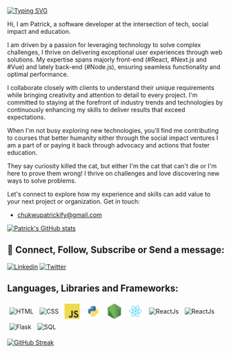 [![Typing SVG](https://readme-typing-svg.demolab.com/?lines=Hi+there!+I+am+Patrick)](https://git.io/typing-svg)

Hi, I am Patrick, a software developer at the intersection of tech, social impact and education.

I am driven by a passion for leveraging technology to solve complex challenges, I thrive on delivering exceptional user experiences through web solutions. My expertise spans majorly front-end (#React, #Next.js and #Vue)  and lately back-end (#Node.js), ensuring seamless functionality and optimal performance. 

I collaborate closely with clients to understand their unique requirements while bringing creativity and attention to detail to every project. I'm committed to staying at the forefront of industry trends and technologies by continuously enhancing my skills to deliver results that exceed expectations.

When I'm not busy exploring new technologies, you'll find me contributing to courses that better humanity either through the social impact ventures I am a part of or paying it back through advocacy and actions that foster education.

They say curiosity killed the cat, but either I'm the cat that can't die or I'm here to prove them wrong! I thrive on challenges and love discovering new ways to solve problems.

Let's connect to explore how my experience and skills can add value to your next project or organization.
Get in touch:
  - chukwupatrickify@gmail.com


[![Patrick's GitHub stats](https://github-readme-stats.vercel.app/api?username=Patrick-Chukwu)](https://github.com/Patrick-Chukwu/github-readme-stats)



## 🤝 Connect, Follow, Subscribe or Send a message:
[![Linkedin](https://img.shields.io/badge/LinkedIn-0077B5?style=for-the-badge&logo=linkedin&logoColor=white)](https://www.linkedin.com/in/patrick-chukwu/)
[![Twitter](https://img.shields.io/badge/Twitter-0077B5?style=for-the-badge&logo=Twitter&logoColor=white)](https://www.twitter.com/pattyfean)

## Languages, Libraries and Frameworks:
<p float="left">
<img style="padding:5px;" align="center" alt="HTML" width="35px" src="https://encrypted-tbn0.gstatic.com/images?q=tbn:ANd9GcR0CEk5HONs6LzbULmmHSVvJe5FdeJItvP4fea8rzTy8hlG2T6008Ylj0kSUnImmqjk9qw"/>
<img style="padding:5px;" align="center" alt="CSS" width="35px" src="https://w7.pngwing.com/pngs/696/424/png-transparent-logo-css-css3-thumbnail.png"/>
<img style="padding:5px;" align="center" alt="Javascipt" width="35px" src="https://raw.githubusercontent.com/github/explore/80688e429a7d4ef2fca1e82350fe8e3517d3494d/topics/javascript/javascript.png"/>
<img style="padding:5px;" align="center" alt="Python" width="35px" src="https://raw.githubusercontent.com/github/explore/80688e429a7d4ef2fca1e82350fe8e3517d3494d/topics/python/python.png"/>
<img style="padding:5px;" align="center" alt="NodeJS" width="35px" src="https://raw.githubusercontent.com/github/explore/80688e429a7d4ef2fca1e82350fe8e3517d3494d/topics/nodejs/nodejs.png"/>
<img style="padding:5px;" align="center" alt="ReactJs" width="35px" src="https://raw.githubusercontent.com/github/explore/80688e429a7d4ef2fca1e82350fe8e3517d3494d/topics/react/react.png"/>
<img style="padding:5px;" align="center" alt="ReactJs" width="35px" src="https://github.com/Patrick-Chukwu/Patrick-Chukwu/assets/103491423/10dc8294-3c2a-4d55-9f02-d042feaa7559"/>
<img style="padding:5px;" align="center" alt="ReactJs" width="35px" src="https://encrypted-tbn0.gstatic.com/images?q=tbn:ANd9GcSXuEpiQIdOgNMWSQbCW3cjXMLC7wxNZ8Cas0xIr6lq&s"/>
<img style="padding:5px;" align="center" alt="Flask" width="35px" src="https://repository-images.githubusercontent.com/596892/cc2c69ec-9251-4b33-8283-b86a8659c9cb"/>
<img style="padding:5px;" align="center" alt="SQL" width="35px" src="https://w7.pngwing.com/pngs/167/148/png-transparent-microsoft-azure-sql-database-microsoft-sql-server-database-blue-text-logo-thumbnail.png"/>

<!-- and more such images with different URLs in src -->
</p>

[![GitHub Streak](https://streak-stats.demolab.com?user=Patrick-Chukwu&theme=dark)](https://git.io/streak-stats)


